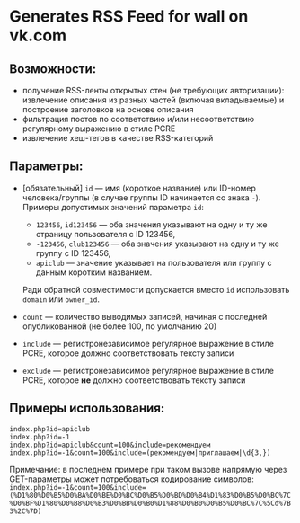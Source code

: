 # Generates RSS Feed for wall on vk.com

## Возможности:
* получение RSS-ленты открытых стен (не требующих авторизации): извлечение описания из разных частей (включая вкладываемые) и построение заголовков на основе описания
* фильтрация постов по соответствию и/или несоответствию регулярному выражению в стиле PCRE
* извлечение хеш-тегов в качестве RSS-категорий

## Параметры:
* [обязательный] `id` — имя (короткое название) или ID-номер человека/группы (в случае группы ID начинается со знака `-`).  Примеры допустимых значений параметра `id`:
  * `123456`, `id123456` — оба значения указывают на одну и ту же страницу пользователя с ID 123456,
  * `-123456`, `club123456` — оба значения указывают на одну и ту же группу с ID 123456,
  * `apiclub` — значение указывает на пользователя или группу с данным коротким названием.
  
  Ради обратной совместимости допускается вместо `id` использовать `domain` или `owner_id`.
* `count` — количество выводимых записей, начиная с последней опубликованной (не более 100, по умолчанию 20)
* `include` — регистронезависимое регулярное выражение в стиле PCRE, которое должно соответствовать тексту записи
* `exclude` — регистронезависимое регулярное выражение в стиле PCRE, которое **не** должно соответствовать тексту записи


## Примеры использования:
```
index.php?id=apiclub
index.php?id=-1
index.php?id=apiclub&count=100&include=рекомендуем
index.php?id=-1&count=100&include=(рекомендуем|приглашаем|\d{3,})
```
Примечание: в последнем примере при таком вызове напрямую через GET-параметры может потребоваться кодирование символов: ```index.php?id=-1&count=100&include=(%D1%80%D0%B5%D0%BA%D0%BE%D0%BC%D0%B5%D0%BD%D0%B4%D1%83%D0%B5%D0%BC%7C%D0%BF%D1%80%D0%B8%D0%B3%D0%BB%D0%B0%D1%88%D0%B0%D0%B5%D0%BC%7C%5Cd%7B3%2C%7D)```
